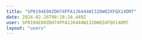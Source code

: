```yaml
---
title: "SP0194E00ZDH74PFA1J6444W1320WQ3XFQX14DM7"
date: 2024-02-26T08:18:24.449Z
user: SP0194E00ZDH74PFA1J6444W1320WQ3XFQX14DM7
layout: "users"
---
```

    